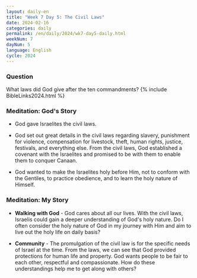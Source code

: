 ```yaml
---
layout: daily-en
title: "Week 7 Day 5: The Civil Laws"
date: 2024-02-16
categories: daily
permalink: /en/daily/2024/wk7-day5-daily.html
weekNum: 7
dayNum: 5
language: English
cycle: 2024
---
```

### Question     
What laws did God give after the ten commandments?
{% include BibleLinks2024.html %} 

### Meditation: God's Story   
+ God gave Israelites the civil laws. 

+ God set out great details in the civil laws regarding slavery, punishment for violence, compensation for livestock, theft, human rights, justice, festivals, and everything else. From the civil laws, God established a covenant with the Israelites and promised to be with them to enable them to conquer Canaan. 

+ God wanted to make the Israelites holy before Him, not to conform with the Gentiles, to practice obedience, and to learn the holy nature of Himself. 

### Meditation: My Story   
+ **Walking with God** - God cares about all our lives. With the civil laws, Israelis could gain a deeper understanding of God's holy nature. Do I often consider the holy nature of God in my journey with Him and aim to live out the holy life on daily basis? 

+ **Community** - The promulgation of the civil law is for the specific needs of Israel at the time. From the laws, we can see that God provided protections for human life and property. God wants people to be fair to each other, respectful and compassionate. How do these understandings help me to get along with others? 
